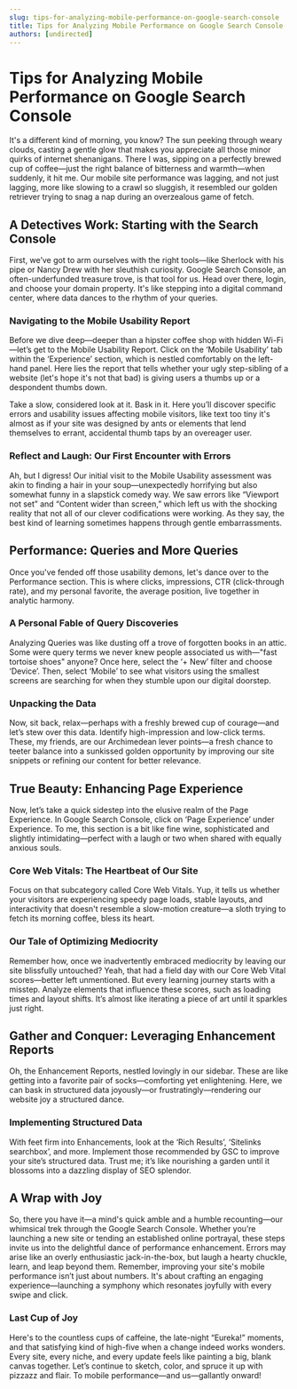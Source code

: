 ```yaml
---
slug: tips-for-analyzing-mobile-performance-on-google-search-console
title: Tips for Analyzing Mobile Performance on Google Search Console
authors: [undirected]
---
```



# Tips for Analyzing Mobile Performance on Google Search Console

It's a different kind of morning, you know? The sun peeking through weary clouds, casting a gentle glow that makes you appreciate all those minor quirks of internet shenanigans. There I was, sipping on a perfectly brewed cup of coffee—just the right balance of bitterness and warmth—when suddenly, it hit me. Our mobile site performance was lagging, and not just lagging, more like slowing to a crawl so sluggish, it resembled our golden retriever trying to snag a nap during an overzealous game of fetch.

## A Detectives Work: Starting with the Search Console

First, we’ve got to arm ourselves with the right tools—like Sherlock with his pipe or Nancy Drew with her sleuthish curiosity. Google Search Console, an often-underfunded treasure trove, is that tool for us. Head over there, login, and choose your domain property. It's like stepping into a digital command center, where data dances to the rhythm of your queries.

### Navigating to the Mobile Usability Report

Before we dive deep—deeper than a hipster coffee shop with hidden Wi-Fi—let’s get to the Mobile Usability Report. Click on the ‘Mobile Usability’ tab within the ‘Experience’ section, which is nestled comfortably on the left-hand panel. Here lies the report that tells whether your ugly step-sibling of a website (let's hope it's not that bad) is giving users a thumbs up or a despondent thumbs down.

Take a slow, considered look at it. Bask in it. Here you’ll discover specific errors and usability issues affecting mobile visitors, like text too tiny it's almost as if your site was designed by ants or elements that lend themselves to errant, accidental thumb taps by an overeager user.

### Reflect and Laugh: Our First Encounter with Errors

Ah, but I digress! Our initial visit to the Mobile Usability assessment was akin to finding a hair in your soup—unexpectedly horrifying but also somewhat funny in a slapstick comedy way. We saw errors like “Viewport not set” and “Content wider than screen,” which left us with the shocking reality that not all of our clever codifications were working. As they say, the best kind of learning sometimes happens through gentle embarrassments.

## Performance: Queries and More Queries

Once you've fended off those usability demons, let's dance over to the Performance section. This is where clicks, impressions, CTR (click-through rate), and my personal favorite, the average position, live together in analytic harmony.

### A Personal Fable of Query Discoveries

Analyzing Queries was like dusting off a trove of forgotten books in an attic. Some were query terms we never knew people associated us with—"fast tortoise shoes" anyone? Once here, select the ‘+ New’ filter and choose ‘Device’. Then, select ‘Mobile’ to see what visitors using the smallest screens are searching for when they stumble upon our digital doorstep.

### Unpacking the Data

Now, sit back, relax—perhaps with a freshly brewed cup of courage—and let’s stew over this data. Identify high-impression and low-click terms. These, my friends, are our Archimedean lever points—a fresh chance to teeter balance into a sunkissed golden opportunity by improving our site snippets or refining our content for better relevance.

## True Beauty: Enhancing Page Experience

Now, let’s take a quick sidestep into the elusive realm of the Page Experience. In Google Search Console, click on ‘Page Experience’ under Experience. To me, this section is a bit like fine wine, sophisticated and slightly intimidating—perfect with a laugh or two when shared with equally anxious souls.

### Core Web Vitals: The Heartbeat of Our Site

Focus on that subcategory called Core Web Vitals. Yup, it tells us whether your visitors are experiencing speedy page loads, stable layouts, and interactivity that doesn't resemble a slow-motion creature—a sloth trying to fetch its morning coffee, bless its heart.

### Our Tale of Optimizing Mediocrity

Remember how, once we inadvertently embraced mediocrity by leaving our site blissfully untouched? Yeah, that had a field day with our Core Web Vital scores—better left unmentioned. But every learning journey starts with a misstep. Analyze elements that influence these scores, such as loading times and layout shifts. It’s almost like iterating a piece of art until it sparkles just right.

## Gather and Conquer: Leveraging Enhancement Reports

Oh, the Enhancement Reports, nestled lovingly in our sidebar. These are like getting into a favorite pair of socks—comforting yet enlightening. Here, we can bask in structured data joyously—or frustratingly—rendering our website joy a structured dance.

### Implementing Structured Data

With feet firm into Enhancements, look at the ‘Rich Results’, ‘Sitelinks searchbox’, and more. Implement those recommended by GSC to improve your site’s structured data. Trust me; it’s like nourishing a garden until it blossoms into a dazzling display of SEO splendor.

## A Wrap with Joy

So, there you have it—a mind's quick amble and a humble recounting—our whimsical trek through the Google Search Console. Whether you’re launching a new site or tending an established online portrayal, these steps invite us into the delightful dance of performance enhancement. Errors may arise like an overly enthusiastic jack-in-the-box, but laugh a hearty chuckle, learn, and leap beyond them. Remember, improving your site's mobile performance isn’t just about numbers. It's about crafting an engaging experience—launching a symphony which resonates joyfully with every swipe and click.

### Last Cup of Joy

Here's to the countless cups of caffeine, the late-night “Eureka!” moments, and that satisfying kind of high-five when a change indeed works wonders. Every site, every niche, and every update feels like painting a big, blank canvas together. Let’s continue to sketch, color, and spruce it up with pizzazz and flair. To mobile performance—and us—gallantly onward!